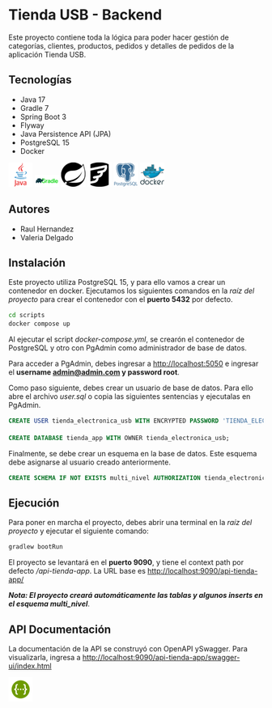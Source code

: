 
# Tienda USB - Backend

Este proyecto contiene toda la lógica para poder hacer gestión de categorías, clientes, productos, pedidos y detalles de pedidos de la aplicación Tienda USB.

## Tecnologías

- Java 17
- Gradle 7
- Spring Boot 3
- Flyway
- Java Persistence API (JPA)
- PostgreSQL 15
- Docker

![icono java](/icons/java_original_wordmark_logo_icon_146459.png)
![icono gradle](/icons/gradle_logo_icon_171050.png)
![icono spring boot](/icons/spring_logo_icon_144856.png)
![icono flyway](/icons/flyway_logo_icon_248526.png)
![icono postgres](/icons/postgresql_plain_wordmark_logo_icon_146390.png)
![icono docker](/icons/docker_original_wordmark_logo_icon_146557.png)

## Autores

- Raul Hernandez
- Valeria Delgado

## Instalación

Este proyecto utiliza PostgreSQL 15, y para ello vamos a crear un contenedor en docker. Ejecutamos los siguientes comandos en la _raíz del proyecto_ para crear el contenedor con el **puerto 5432** por defecto.

```bash
cd scripts
docker compose up
```
Al ejecutar el script _docker-compose.yml_, se crearón el contenedor de PostgreSQL y otro con PgAdmin como administrador de base de datos.

Para acceder a PgAdmin, debes ingresar a <http://localhost:5050> e ingresar el **username admin@admin.com y password root**.

Como paso siguiente, debes crear un usuario de base de datos. Para ello abre el archivo _user.sql_ o copia las siguientes sentencias y ejecutalas en PgAdmin.

```sql
CREATE USER tienda_electronica_usb WITH ENCRYPTED PASSWORD 'TIENDA_ELECTRONICA_USB';

CREATE DATABASE tienda_app WITH OWNER tienda_electronica_usb;
```

Finalmente, se debe crear un esquema en la base de datos. Este esquema debe asignarse al usuario creado anteriormente. 
```sql
CREATE SCHEMA IF NOT EXISTS multi_nivel AUTHORIZATION tienda_electronica_usb;
```

## Ejecución

Para poner en marcha el proyecto, debes abrir una terminal en la _raíz del proyecto_ y ejecutar el siguiente comando:

```bash
gradlew bootRun
```

El proyecto se levantará en el **puerto 9090**, y tiene el context path por defecto _/api-tienda-app_. La URL base es <http://localhost:9090/api-tienda-app/>

***Nota: El proyecto creará automáticamente las tablas y algunos inserts en el esquema multi_nivel***.

## API Documentación

La documentación de la API se construyó con OpenAPI ySwagger. Para visualizarla, ingresa a <http://localhost:9090/api-tienda-app/swagger-ui/index.html>

![icono swagger](/icons/file_type_swagger_icon_130134.png)
